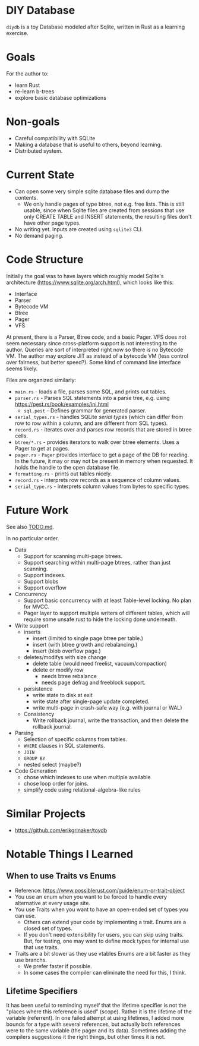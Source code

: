 # DIY Database
`diydb` is a toy Database modeled after Sqlite, written in Rust as a learning exercise.

# Goals
For the author to:
- learn Rust
- re-learn b-trees
- explore basic database optimizations

# Non-goals
- Careful compatibility with SQLite
- Making a database that is useful to others, beyond learning.
- Distributed system.

# Current State

- Can open some very simple sqlite database files and dump the contents.
  - We only handle pages of type btree, not e.g. free lists.  This is still usable, since when Sqlite files are created from sessions that use only CREATE TABLE and INSERT statements, the resulting files don't have other page types.
- No writing yet.  Inputs are created using `sqlite3` CLI.
- No demand paging.

# Code Structure

Initially the goal was to have layers which roughly model Sqlite's architecture (https://www.sqlite.org/arch.html), which looks like this:

* Interface
* Parser
* Bytecode VM
* Btree
* Pager
* VFS

At present, there is a Parser, Btree code, and a basic Pager.  VFS does not seem necessary since cross-platform support is not interesting to the author. Queries are sort of interpreted right now so there is no Bytecode VM.  The author may explore JIT as
instead of a bytecode VM (less control over fairness, but better speed?).  Some kind of command line interface seems likely.

Files are organized similarly:
* `main.rs` - loads a file, parses some SQL, and prints out tables.
* `parser.rs` - Parses SQL statements into a parse tree, e.g. using https://pest.rs/book/examples/ini.html
  * `sql.pest` - Defines grammar for generated parser.
* `serial_types.rs` - handles SQLite *serial types* (which can differ from row to row within a column, and are different from SQL types).
* `record.rs` - iterates over and parses row records that are stored in btree cells.
* `btree/*.rs` - provides iterators to walk over btree elements.  Uses a Pager to get at pages.
* `pager.rs` - `Pager` provides interface to get a page of the DB for reading.  In the future, it may or may not be present in memory  when requested.  It holds the handle to the open database file.
* `formatting.rs` - prints out tables nicely.
* `record.rs` - interprets row records as a sequence of column values.
* `serial_type.rs` - interprets column values from bytes to specific types.

# Future Work
See also [TODO.md](./TODO.md).

In no particular order.
- Data
  - Support for scanning multi-page btrees.
  - Support searching within multi-page btrees, rather than just scanning.
  - Support indexes.
  - Support blobs
  - Support overflow
- Concurrency
  - Support basic concurrency with at least Table-level locking. No plan for MVCC.
  - Pager layer to support multiple writers of different tables, which will require some unsafe rust to
    hide the locking done underneath.
- Write support
  - inserts
    - insert (limited to single page btree per table.)
    - insert (with btree growth and rebalancing.)
    - insert (blob overflow page.)
  - deletes/modifys with size change
    - delete table (would need freelist, vacuum/compaction)
    - delete or modify row
      - needs btree rebalance
      - needs page defrag and freeblock support.
  - persistence
    - write state to disk at exit
    - write state after single-page update completed.
    - write multi-page in crash-safe way (e.g. with journal or WAL)
  - Consistency
    - Write rollback journal, write the transaction, and then delete the rollback journal.
- Parsing
  - Selection of specific columns from tables.
  - `WHERE` clauses in SQL statements.
  - `JOIN`
  - `GROUP BY`
  - nested select (maybe?)
- Code Generation
  - chose which indexes to use when multiple available
  - chose loop order for joins.
  - simplify code using relational-algebra-like rules

# Similar Projects

- https://github.com/erikgrinaker/toydb

# Notable Things I Learned

## When to use Traits vs Enums

-   Reference: https://www.possiblerust.com/guide/enum-or-trait-object
-   You use an enum when you want to be forced to handle every alternative at every usage site.
-   You use Traits when you want to have an open-ended set of types you can use.
    -   Others can extend your code by implementing a trait.  Enums are a closed set of types.
    -   If you don't need extensibility for users, you can skip using traits.  But, for testing, one may want to define mock types
        for internal use that use traits.
-   Traits are a bit slower as they use vtables Enums are a bit faster as they use branchs.
    -   We prefer faster if possible.
    -   In some cases the compiler can eliminate the need for this, I think.

## Lifetime Specifiers
It has been useful to reminding myself that the lifetime specifier is not the "places where this reference is used" (scope).
Rather it is the lifetime of the variable (referrent).  In one failed attempt at using lifetimes, I added more bounds for a
type with several references, but actually both references were to the same variable (the pager and its data).  Sometimes
adding the compilers suggestions it the right things, but other times it is not.

